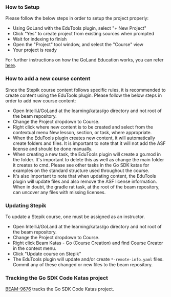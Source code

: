 <!--
    Licensed to the Apache Software Foundation (ASF) under one
    or more contributor license agreements.  See the NOTICE file
    distributed with this work for additional information
    regarding copyright ownership.  The ASF licenses this file
    to you under the Apache License, Version 2.0 (the
    "License"); you may not use this file except in compliance
    with the License.  You may obtain a copy of the License at

      http://www.apache.org/licenses/LICENSE-2.0

    Unless required by applicable law or agreed to in writing,
    software distributed under the License is distributed on an
    "AS IS" BASIS, WITHOUT WARRANTIES OR CONDITIONS OF ANY
    KIND, either express or implied.  See the License for the
    specific language governing permissions and limitations
    under the License.
-->

### How to Setup
Please follow the below steps in order to setup the project properly:
* Using GoLand with the EduTools plugin, select "+ New Project"
* Click "Yes" to create project from existing sources when prompted
* Wait for indexing to finish
* Open the "Project" tool window, and select the "Course" view
* Your project is ready

For further instructions on how the GoLand Education works, you can refer
[here](https://www.jetbrains.com/help/education/educator-start-guide.html?section=Go).

### How to add a new course content
Since the Stepik course content follows specific rules, it is recommended to create content using the EduTools plugin.
Please follow the below steps in order to add new course content:
* Open IntelliJ/GoLand at the learning/katas/go directory and not root of the beam repository.
* Change the Project dropdown to Course.
* Right click where new content is to be created and select from the contextual menu
New lesson, section, or task, where appropriate.
* When the EduTools plugin creates new content, it will automatically create folders and files.  It is important to 
note that it will not add the ASF license and should be done manually.
* When creating a new task, the EduTools plugin will create a go.mod in the folder.  It's important to delete this
as well as change the main folder it creates to cmd.  Please see other tasks in the Go SDK katas for examples
on the standard structure used throughout the course.
* It's also important to note that when updating content, the EduTools plugin will update files and also remove
the ASF license information.  When in doubt, the gradle rat task, at the root of the beam repository, can 
uncover any files with missing licenses.

### Updating Stepik
To update a Stepik course, one must be assigned as an instructor.
* Open IntelliJ/GoLand at the learning/katas/go directory and not root of the beam repository.
* Change the Project dropdown to Course.
* Right click Beam Katas - Go (Course Creation) and find Course Creator in the context menu.
* Click "Update course on Stepik"
* The EduTools plugin will update and/or create `*-remote-info.yaml` files.  Commit any
of these changed or new files to the beam repository.

### Tracking the Go SDK Code Katas project

[BEAM-9676](https://issues.apache.org/jira/browse/BEAM-9676) tracks the Go SDK Code Katas project.
